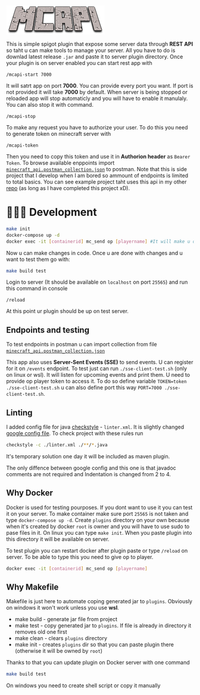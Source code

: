 ![](./extras/logo.png)

This is simple spigot plugin that expose some server data through **REST API** so taht u can make tools to manage your server. All you have to do is downlad latest release `.jar` and paste it to server plugin directory. Once your plugin is on server enabled you can start rest app with

```minecratf
/mcapi-start 7000
```

It will satrt app on port **7000**. You can provide every port you want. If port is not provided it will take **7000** by default. When server is being stopped or reloaded app will stop automaticly and you will have to enable it manulaly. You can also stop it with command.

```minecratf
/mcapi-stop
```

To make any request you have to authorize your user. To do this you need to generate token on minecraft server with

```minecratf
/mcapi-token
```

Then you need to copy this token and use it in **Authorion header** as `Bearer Token`. To browse available enppoints import [`minecraft_api.postman_collection.json`](./extras/minecraft_api.postman_collection.json) to postman. Note that this is side project that I develop when I am bored so ammount of endpoints is limited to total basics. You can see example project taht uses this api in my other [repo](https://github.com/filipizydorczyk/minecraft-spigot-manager) (as long as I have completed this project xD).

# 👩🏽‍🔧 Development

```sh
make init
docker-compose up -d
docker exec -it [containerid] mc_send op [playername] #It will make u op in order to performe /reload command to enable plugin
```

Now u can make changes in code. Once u are done with changes and u want to test them go with:

```sh
make build test
```

Login to server (It should be available on `localhost` on port `25565`) and run this command in console

```
/reload
```

At this point ur plugin should be up on test server.

## Endpoints and testing

To test endpoints in postman u can import collection from file [`minecraft_api.postman_collection.json`](./extras/minecraft_api.postman_collection.json)

This app also uses **Server-Sent Events (SSE)** to send events. U can register for it on `/events` endpoint. To test just can run `./sse-client-test.sh` (only on linux or wsl). It will listen for upcoming events and print them. U need to provide op player token to access it. To do so define variable `TOKEN=token ./sse-client-test.sh` u can also define port this way `PORT=7000 ./sse-client-test.sh`.

## Linting

I added config file for java [checkstyle](https://checkstyle.sourceforge.io/) - `linter.xml`. It is slightly changed [google config file](https://github.com/checkstyle/checkstyle/blob/master/src/main/resources/google_checks.xml). To check project with these rules run

```sh
checkstyle -c ./linter.xml ./**/*.java
```

It's temporary solution one day it will be included as maven plugin.

The only diffence between google config and this one is that javadoc comments are not required and Indentation is changed from 2 to 4.

## Why Docker

Docker is used for testing pourposes. If you dont want to use it you can test it on your server.
To make container make sure port `25565` is not taken and type `docker-compose up -d`.
Create `plugins` directory on your own because when it's created by docker `root` is owner and you will have to use sudo to pase files in it.
On linux you can type `make init`.
When you paste plugin into this directory it will be available on server.

To test plugin you can restart docker after plugin paste or type `/reload` on server. To be able to type this you need to give op to player.

```bash
docker exec -it [containerid] mc_send op [playername]
```

## Why Makefile

Makefile is just here to automate coping generated jar to `plugins`. Obviously on windows it won't work unless you use **wsl**.

-   make build - generate jar file from project
-   make test - copy generated jar to `plugins`. If file is already in directory it removes old one first
-   make clean - clears `plugins` directory
-   make init - creates `plugins` dir so that you can paste plugin there (otherwise it will be owned by `root`)

Thanks to that you can update plugin on Docker server with one command

```bash
make build test
```

On windows you need to create shell script or copy it manually
